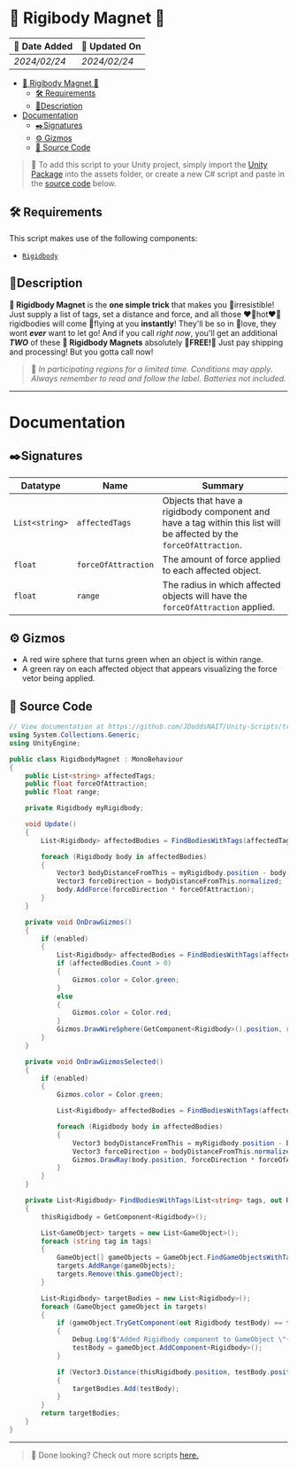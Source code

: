 # 🧲 Rigibody Magnet 🧲

| 📆 Date Added | 📆 Updated On |
|-|-|
|*2024/02/24*|*2024/02/24*|

- [🧲 Rigibody Magnet 🧲](#-rigibody-magnet-)
  - [🛠️ Requirements](#️-requirements)
  - [📖Description](#description)
- [Documentation](#documentation)
  - [✒️Signatures](#️signatures)
  - [⚙️ Gizmos](#️-gizmos)
  - [💾 Source Code](#-source-code)

> :paperclip: To add this script to your Unity project, simply import the [Unity Package](./) into the assets folder, or create a new C# script and paste in the [source code](#source-code) below.

## 🛠️ Requirements

This script makes use of the following components:
  - [`Rigidbody`][rigidbody]

## 📖Description

**🧲 Rigidbody Magnet** is the **one simple trick** that makes you 🥵irresistible! Just supply a list of tags, set a distance and force, and all those ❤️‍🔥hot❤️‍🔥 rigidbodies will come 🪽flying at you **instantly**! They'll be so in 💞love, they wont ***ever*** want to let go! And if you call *right now*, you'll get an additional ***TWO*** of these **🧲 Rigidbody Magnets** absolutely **💸FREE!💸** Just pay shipping and processing! But you gotta call now! 

> :paperclip: *In participating regions for a limited time. Conditions may apply. Always remember to read and follow the label. Batteries not included.*



---
# Documentation

## ✒️Signatures
| Datatype | Name | Summary |
|-|-|-|
| `List<string>` | `affectedTags` | Objects that have a rigidbody component and have a tag within this list will be affected by the `forceOfAttraction`. |
| `float` | `forceOfAttraction` | The amount of force applied to each affected object. |
| `float` | `range` | The radius in which affected objects will have the `forceOfAttraction` applied. |
## ⚙️ Gizmos

- A red wire sphere that turns green when an object is within range.
- A green ray on each affected object that appears visualizing the force vetor being applied.

## 💾 Source Code
``` cs
// View documentation at https://github.com/JDoddsNAIT/Unity-Scripts/tree/main/Scripts/Rigidbody-Magnet
using System.Collections.Generic;
using UnityEngine;

public class RigidbodyMagnet : MonoBehaviour
{
    public List<string> affectedTags;
    public float forceOfAttraction;
    public float range;

    private Rigidbody myRigidbody;

    void Update()
    {
        List<Rigidbody> affectedBodies = FindBodiesWithTags(affectedTags, out myRigidbody);

        foreach (Rigidbody body in affectedBodies)
        {
            Vector3 bodyDistanceFromThis = myRigidbody.position - body.position;
            Vector3 forceDirection = bodyDistanceFromThis.normalized;
            body.AddForce(forceDirection * forceOfAttraction);
        }
    }

    private void OnDrawGizmos()
    {
        if (enabled)
        {
            List<Rigidbody> affectedBodies = FindBodiesWithTags(affectedTags, out myRigidbody);
            if (affectedBodies.Count > 0)
            {
                Gizmos.color = Color.green;
            }
            else
            {
                Gizmos.color = Color.red;
            }
            Gizmos.DrawWireSphere(GetComponent<Rigidbody>().position, range);
        }
    }

    private void OnDrawGizmosSelected()
    {
        if (enabled)
        {
            Gizmos.color = Color.green;

            List<Rigidbody> affectedBodies = FindBodiesWithTags(affectedTags, out myRigidbody);

            foreach (Rigidbody body in affectedBodies)
            {
                Vector3 bodyDistanceFromThis = myRigidbody.position - body.position;
                Vector3 forceDirection = bodyDistanceFromThis.normalized;
                Gizmos.DrawRay(body.position, forceDirection * forceOfAttraction);
            }
        }
    }

    private List<Rigidbody> FindBodiesWithTags(List<string> tags, out Rigidbody thisRigidbody)
    {
        thisRigidbody = GetComponent<Rigidbody>();

        List<GameObject> targets = new List<GameObject>();
        foreach (string tag in tags)
        {
            GameObject[] gameObjects = GameObject.FindGameObjectsWithTag(tag);
            targets.AddRange(gameObjects);
            targets.Remove(this.gameObject);
        }

        List<Rigidbody> targetBodies = new List<Rigidbody>();
        foreach (GameObject gameObject in targets)
        {
            if (gameObject.TryGetComponent(out Rigidbody testBody) == false)
            {
                Debug.Log($"Added Rigidbody component to GameObject \"{gameObject.name}\".");
                testBody = gameObject.AddComponent<Rigidbody>();
            }

            if (Vector3.Distance(thisRigidbody.position, testBody.position) <= range)
            {
                targetBodies.Add(testBody);
            }
        }
        return targetBodies;
    }
}
```
---
> :paperclip: Done looking? Check out more scripts [here.](../)



[rigidbody]: https://docs.unity3d.com/ScriptReference/Rigidbody.html
